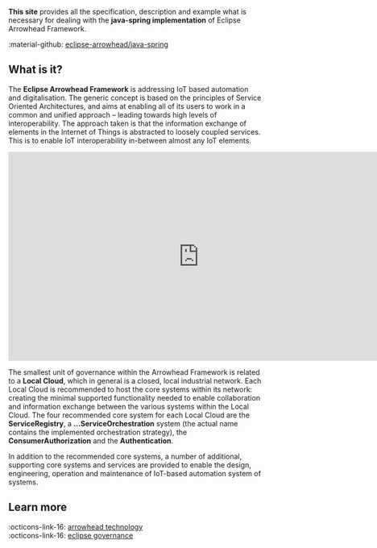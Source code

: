 **This site** provides all the specification, description and example what is necessary for dealing with the **java-spring implementation** of Eclipse Arrowhead Framework.

:material-github: [eclipse-arrowhead/java-spring](https://github.com/Aitia-IIOT/ah5-core-java-spring)

## What is it?

The **Eclipse Arrowhead Framework** is addressing IoT based automation and digitalisation. The generic concept is based on the principles of Service Oriented Architectures, and aims at enabling all of its users to work in a common and unified approach – leading towards high levels of interoperability. The approach taken is that the information exchange of elements in the Internet of Things is abstracted to loosely coupled services. This is to enable IoT interoperability in-between almost any IoT elements.

<iframe width="756" height="415" src="https://www.youtube.com/embed/b9ROE9pSgE4?si=XNHL3c977ozXGOBH" title="YouTube video player" frameborder="0" allow="accelerometer; autoplay; clipboard-write; encrypted-media; gyroscope; picture-in-picture; web-share" referrerpolicy="strict-origin-when-cross-origin" allowfullscreen></iframe>

The smallest unit of governance within the Arrowhead Framework is related to a **Local Cloud**, which in general is a closed, local industrial network. Each Local Cloud is recommended to host the core systems within its network: creating the minimal supported functionality needed to enable collaboration and information exchange between the various systems within the Local Cloud. The four recommended core system for each Local Cloud are the **ServiceRegistry**, a **...ServiceOrchestration** system (the actual name contains the implemented orchestration strategy), the **ConsumerAuthorization** and the **Authentication**.

In addition to the recommended core systems, a number of additional, supporting core systems and services are provided to enable the design, engineering, operation and maintenance of IoT-based automation system of systems.

## Learn more

:octicons-link-16: [arrowhead technology](https://arrowhead.eu/technology/)<br />
:octicons-link-16: [eclipse governance](https://projects.eclipse.org/projects/iot.arrowhead)